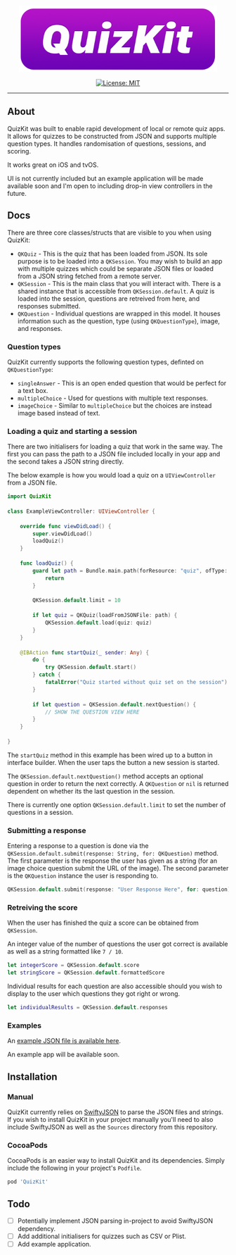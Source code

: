 <p align="center">
    <img src="readme-resources/logo.png" style="max-height: 150px;" alt="QuizKit for iOS and tvOS">
</p>

<p align="center">
    <a href="https://opensource.org/licenses/MIT">
        <img src="https://img.shields.io/badge/License-MIT-yellow.svg" alt="License: MIT">
    </a>
</p>

---

## About

QuizKit was built to enable rapid development of local or remote quiz apps. It allows for quizzes to be constructed from JSON and supports multiple question types. It handles randomisation of questions, sessions, and scoring.

It works great on iOS and tvOS.

UI is not currently included but an example application will be made available soon and I'm open to including drop-in view controllers in the future.

## Docs

There are three core classes/structs that are visible to you when using QuizKit:

- `QKQuiz` - This is the quiz that has been loaded from JSON. Its sole purpose is to be loaded into a `QKSession`. You may wish to build an app with multiple quizzes which could be separate JSON files or loaded from a JSON string fetched from a remote server.
- `QKSession` - This is the main class that you will interact with. There is a shared instance that is accessible from `QKSession.default`. A quiz is loaded into the session, questions are retreived from here, and responses submitted.
- `QKQuestion` - Individual questions are wrapped in this model. It houses information such as the question, type (using `QKQuestionType`), image, and responses.

### Question types

QuizKit currently supports the following question types, definted on `QKQuestionType`:

- `singleAnswer` - This is an open ended question that would be perfect for a text box.
- `multipleChoice` - Used for questions with multiple text responses.
- `imageChoice` - Similar to `multipleChoice` but the choices are instead image based instead of text.

### Loading a quiz and starting a session

There are two initialisers for loading a quiz that work in the same way. The first you can pass the path to a JSON file included locally in your app and the second takes a JSON string directly.

The below example is how you would load a quiz on a `UIViewController` from a JSON file. 

```swift
import QuizKit

class ExampleViewController: UIViewController {

    override func viewDidLoad() {
        super.viewDidLoad()
        loadQuiz()
    }

    func loadQuiz() {
        guard let path = Bundle.main.path(forResource: "quiz", ofType: "json") else {
            return
        }
        
        QKSession.default.limit = 10
        
        if let quiz = QKQuiz(loadFromJSONFile: path) {
            QKSession.default.load(quiz: quiz)
        }
    }
    
    @IBAction func startQuiz(_ sender: Any) {
        do {
            try QKSession.default.start()
        } catch {
            fatalError("Quiz started without quiz set on the session")
        }
        
        if let question = QKSession.default.nextQuestion() {
            // SHOW THE QUESTION VIEW HERE
        }
    }
    
}
```

The `startQuiz` method in this example has been wired up to a button in interface builder. When the user taps the button a new session is started.

The `QKSession.default.nextQuestion()` method accepts an optional question in order to return the next correctly. A `QKQuestion` or `nil` is returned dependent on whether its the last question in the session.

There is currently one option `QKSession.default.limit` to set the number of questions in a session.

### Submitting a response

Entering a response to a question is done via the `QKSession.default.submit(response: String, for: QKQuestion)` method. The first parameter is the response the user has given as a string (for an image choice question submit the URL of the image). The second parameter is the `QKQuestion` instance the user is responding to.

```swift
QKSession.default.submit(response: "User Response Here", for: question)
```

### Retreiving the score

When the user has finished the quiz a score can be obtained from `QKSession`.

An integer value of the number of questions the user got correct is available as well as a string formatted like `7 / 10`.

```swift
let integerScore = QKSession.default.score
let stringScore = QKSession.default.formattedScore
```

Individual results for each question are also accessible should you wish to display to the user which questions they got right or wrong.

```swift
let individualResults = QKSession.default.responses
```

### Examples

An [example JSON file is available here](readme-resources/example-quiz.json).

An example app will be available soon.

## Installation

### Manual

QuizKit currently relies on [SwiftyJSON](https://github.com/SwiftyJSON/SwiftyJSON) to parse the JSON files and strings. If you wish to install QuizKit in your project manually you'll need to also include SwiftyJSON as well as the `Sources` directory from this repository.

### CocoaPods

CocoaPods is an easier way to install QuizKit and its dependencies. Simply include the following in your project's `Podfile`.

```ruby
pod 'QuizKit'
```

## Todo

- [ ] Potentially implement JSON parsing in-project to avoid SwiftyJSON dependency.
- [ ] Add additional initialisers for quizzes such as CSV or Plist.
- [ ] Add example application.